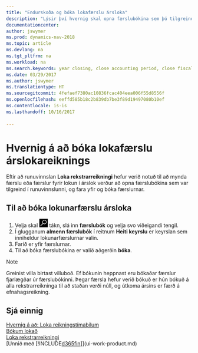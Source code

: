 ```yaml
---
title: "Endurskoða og bóka lokafærslu ársloka"
description: "Lýsir því hvernig skal opna færslubókina sem þú tilgreindir í runuvinnslunni Loka rekstrarreikningi, og svo endurskoða og bóka lokafærslu ársloka."
documentationcenter: 
author: jswymer
ms.prod: dynamics-nav-2018
ms.topic: article
ms.devlang: na
ms.tgt_pltfrm: na
ms.workload: na
ms.search.keywords: year closing, close accounting period, close fiscal year, bank account detailed trial balance
ms.date: 03/29/2017
ms.author: jswymer
ms.translationtype: HT
ms.sourcegitcommit: 4fefaef7380ac10836fcac404eea006f55d8556f
ms.openlocfilehash: eeffd585b18c2b839db7be3f89d19497080b10ef
ms.contentlocale: is-is
ms.lasthandoff: 10/16/2017

---
```

# <a name="how-to-post-the-year-end-closing-entry"></a>Hvernig á að bóka lokafærslu árslokareiknings
Eftir að runuvinnslan **Loka rekstrarreikningi** hefur verið notuð til að mynda færslu eða færslur fyrir lokun í árslok verður að opna færslubókina sem var tilgreind í runuvinnslunni,  og fara yfir og bóka færslurnar.

## <a name="to-post-the-year-end-closing-entry"></a>Til að bóka lokunarfærslu ársloka
1. Velja skal ![Leit að síðu eða skýrslu](media/ui-search/search_small.png "Leit að síðu eða skýrslu táknið") tákn, slá inn **færslubók** og velja svo viðeigandi tengil.
2. Í glugganum **almenn færslubók** í reitnum **Heiti keyrslu** er keyrslan sem inniheldur lokunarfærslurnar valin.
3. Farið er yfir færslurnar.
4. Til að bóka færslubókina er valið aðgerðin **bóka**.

> [!NOTE]  
>   Greinist villa birtast villuboð. Ef bókunin heppnast eru bókaðar færslur fjarlægðar úr færslubókinni. Þegar færsla hefur verið bókuð er hún bókuð á alla rekstrarreikninga til að staðan verði núll, og útkoma ársins er færð á efnahagsreikning.

## <a name="see-also"></a>Sjá einnig
[Hvernig á að: Loka reikningstímabilum](year-close-account-periods.md)  
[Bókum lokað](year-close-books.md)  
[Loka rekstrarreikningi](year-close-income-statement.md)  
[Unnið með [!INCLUDE[d365fin](includes/d365fin_md.md)]](ui-work-product.md)

